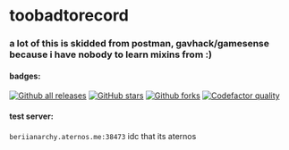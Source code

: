 # toobadtorecord
### a lot of this is skidded from postman, gavhack/gamesense because i have nobody to learn mixins from :)
#### badges:
[![Github all releases](https://img.shields.io/github/downloads/AcaiBerii/tbtr/total.svg?style=plastic)]()
[![GitHub stars](https://img.shields.io/github/stars/AcaiBerii/tbtr.svg?style=plastic&label=Stars)]()
[![Github forks](https://img.shields.io/github/forks/AcaiBerii/tbtr?style=plastic&label=Forks)]()
[![Codefactor quality](https://www.codefactor.io/repository/github/AcaiBerii/tbtr/badge?style=plastic)]()
#### test server:
```beriianarchy.aternos.me:38473```
idc that its aternos
